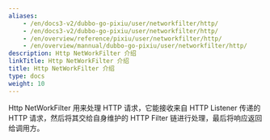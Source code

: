 ```yaml
---
aliases:
    - /en/docs3-v2/dubbo-go-pixiu/user/networkfilter/http/
    - /en/docs3-v2/dubbo-go-pixiu/user/networkfilter/http/
    - /en/overview/reference/pixiu/user/networkfilter/http/
    - /en/overview/mannual/dubbo-go-pixiu/user/networkfilter/http/
description: Http NetWorkFilter 介绍
linkTitle: Http NetWorkFilter 介绍
title: Http NetWorkFilter 介绍
type: docs
weight: 10
---
```







Http NetWorkFilter 用来处理 HTTP 请求，它能接收来自 HTTP Listener 传递的 HTTP 请求，然后将其交给自身维护的 HTTP Filter 链进行处理，最后将响应返回给调用方。
